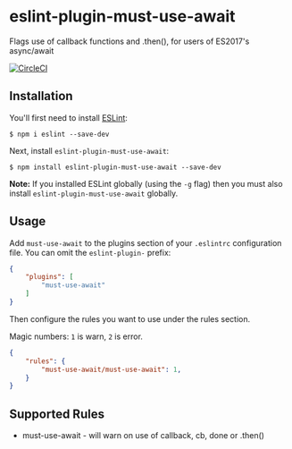 # eslint-plugin-must-use-await

Flags use of callback functions and .then(), for users of ES2017's async/await

[![CircleCI](https://circleci.com/gh/mikemaccana/eslint-must-use-await.svg?style=svg)](https://circleci.com/gh/mikemaccana/eslint-must-use-await)

## Installation

You'll first need to install [ESLint](http://eslint.org):

```
$ npm i eslint --save-dev
```

Next, install `eslint-plugin-must-use-await`:

```
$ npm install eslint-plugin-must-use-await --save-dev
```

**Note:** If you installed ESLint globally (using the `-g` flag) then you must also install `eslint-plugin-must-use-await` globally.

## Usage

Add `must-use-await` to the plugins section of your `.eslintrc` configuration file. You can omit the `eslint-plugin-` prefix:

```json
{
    "plugins": [
        "must-use-await"
    ]
}
```


Then configure the rules you want to use under the rules section.

Magic numbers: `1` is warn, `2` is error.

```json
{
    "rules": {
        "must-use-await/must-use-await": 1,
    }
}
```

## Supported Rules

* must-use-await - will warn on use of callback, cb, done or .then()





